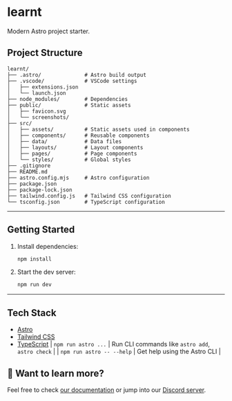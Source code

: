 # learnt

Modern Astro project starter.

## Project Structure

```
learnt/
├── .astro/              # Astro build output
├── .vscode/             # VSCode settings
│   ├── extensions.json
│   └── launch.json
├── node_modules/        # Dependencies
├── public/              # Static assets
│   ├── favicon.svg
│   └── screenshots/
├── src/
│   ├── assets/          # Static assets used in components
│   ├── components/      # Reusable components
│   ├── data/            # Data files
│   ├── layouts/         # Layout components
│   ├── pages/           # Page components
│   └── styles/          # Global styles
├── .gitignore
├── README.md
├── astro.config.mjs     # Astro configuration
├── package.json
├── package-lock.json
├── tailwind.config.js   # Tailwind CSS configuration
└── tsconfig.json        # TypeScript configuration
```

---

## Getting Started

1. Install dependencies:
	```bash
	npm install
	```
2. Start the dev server:
	```bash
	npm run dev
	```

---

## Tech Stack

- [Astro](https://astro.build/)
- [Tailwind CSS](https://tailwindcss.com/)
- [TypeScript](https://www.typescriptlang.org/)
| `npm run astro ...`       | Run CLI commands like `astro add`, `astro check` |
| `npm run astro -- --help` | Get help using the Astro CLI                     |

## 👀 Want to learn more?

Feel free to check [our documentation](https://docs.astro.build) or jump into our [Discord server](https://astro.build/chat).
